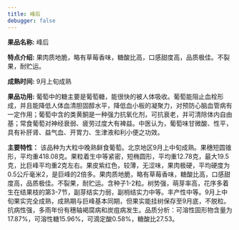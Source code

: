 ```yaml
---
title: 峰后
debugger: false
---
```


**果品名称:** 峰后

**特点介绍:** 果肉质地脆，略有草莓香味，糖酸比高，口感甜度高，品质极佳。不裂果，耐贮运。

**成熟时间:** 9月上旬成熟

**果品功用:** 葡萄中的糖主要是葡萄糖，能很快的被人体吸收。葡萄能阻止血栓形成，并且能降低人体血清胆固醇水平，降低血小板的凝聚力，对预防心脑血管病有一定作用；葡萄中含的类黄酮是一种强力抗氧化剂，可抗衰老，并可清除体内自由基；常食葡萄对神经衰弱、疲劳过度大有裨益。中医认为，葡萄味甘微酸、性平，具有补肝肾、益气血、开胃力、生津液和利小便之功效。

**主要特性：** 该品种为大粒中晚熟鲜食葡萄。北京地区9月上中旬成熟。果穗短圆锥形，平均重418.08克。果粒着生中等紧密，短椭圆形，平均重12.78克，最大19.5克，比巨峰平均重2克左右。果皮紫红色，较薄，无涩味，果肉极硬，平均硬度为0.5公斤毫米2，是巨峰的2倍多。果肉质地脆，略有草莓香味，糖酸比高，口感甜度高，品质极佳。不裂果，耐贮运。含种子1-2粒。树势强，萌芽率高，花序多着生在结果枝的第3-7节，副芽结实力弱，副梢结实力中等。丰产性中等。9月上中旬果实完全成熟，成熟期与巨峰基本同期，但果实能挂树保存至9月底，不脱粒。抗病性强，多雨年份有穗轴褐腐病和炭疽病发生。品质分析：可溶性固形物含量为17.87%，可溶性糖15.96%，可滴定酸0.58%，糖酸比27.53。